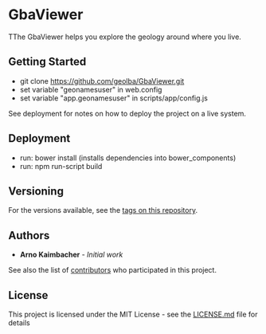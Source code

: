 # GbaViewer

TThe GbaViewer helps you explore the geology around where you live.

## Getting Started

* git clone https://github.com/geolba/GbaViewer.git 
* set variable "geonamesuser" in web.config
* set variable "app.geonamesuser" in scripts/app/config.js 

See deployment for notes on how to deploy the project on a live system.

## Deployment

* run: bower install (installs dependencies into bower_components)
* run: npm run-script build

## Versioning

For the versions available, see the [tags on this repository](https://github.com/geolba/GbaViewer/tags). 

## Authors

* **Arno Kaimbacher** - *Initial work* 

See also the list of [contributors](https://github.com/geolba/GbaViewer/graphs/contributors) who participated in this project.

## License

This project is licensed under the MIT License - see the [LICENSE.md](LICENSE.md) file for details

